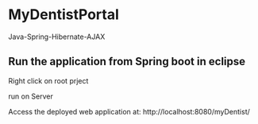 # MyDentistPortal
Java-Spring-Hibernate-AJAX

Run the application from Spring boot in eclipse
------------------

Right click on root prject 

run on Server

Access the deployed web application at: http://localhost:8080/myDentist/

